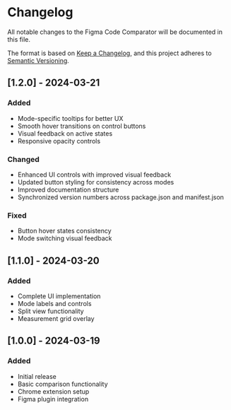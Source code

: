 # Changelog

All notable changes to the Figma Code Comparator will be documented in this file.

The format is based on [Keep a Changelog](https://keepachangelog.com/en/1.0.0/),
and this project adheres to [Semantic Versioning](https://semver.org/spec/v2.0.0.html).

## [1.2.0] - 2024-03-21

### Added
- Mode-specific tooltips for better UX
- Smooth hover transitions on control buttons
- Visual feedback on active states
- Responsive opacity controls

### Changed
- Enhanced UI controls with improved visual feedback
- Updated button styling for consistency across modes
- Improved documentation structure
- Synchronized version numbers across package.json and manifest.json

### Fixed
- Button hover states consistency
- Mode switching visual feedback

## [1.1.0] - 2024-03-20

### Added
- Complete UI implementation
- Mode labels and controls
- Split view functionality
- Measurement grid overlay

## [1.0.0] - 2024-03-19

### Added
- Initial release
- Basic comparison functionality
- Chrome extension setup
- Figma plugin integration 